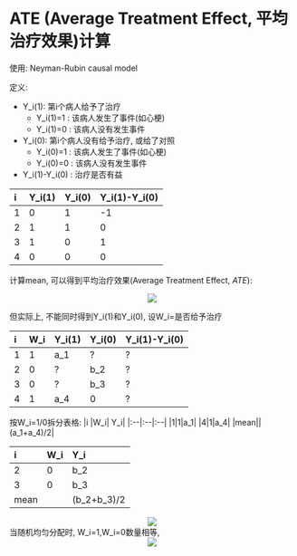 # ATE (Average Treatment Effect, 平均治疗效果)计算

使用: Neyman-Rubin causal model

定义: 

* Y_i(1): 第i个病人给予了治疗
  * Y_i(1)=1 : 该病人发生了事件(如心梗)
  * Y_i(1)=0 : 该病人没有发生事件
* Y_i(0): 第i个病人没有给予治疗, 或给了对照
  * Y_i(0)=1 : 该病人发生了事件(如心梗)
  * Y_i(0)=0 : 该病人没有发生事件
* Y_i(1)-Y_i(0) : 治疗是否有益

|i | Y_i(1)| Y_i(0)|Y_i(1)-Y_i(0)|
|:--|:--|:--|:--|
|1|0|1|-1|
|2|1|1|0|
|3|1|0|1|
|4|0|0|0|

计算mean, 可以得到平均治疗效果(Average Treatment Effect, *ATE*):

<!-- $$
E[Y_i(1)-Y_i(0)] = E[Y_i(1)] - E[Y_i(0)]
$$ --> 

<div align="center"><img src="https://render.githubusercontent.com/render/math?math=E%5BY_i(1)-Y_i(0)%5D%20%3D%20E%5BY_i(1)%5D%20-%20E%5BY_i(0)%5D"></div>

但实际上, 不能同时得到Y_i(1)和Y_i(0), 设W_i=是否给予治疗

|i |W_i| Y_i(1)| Y_i(0)|Y_i(1)-Y_i(0)|
|:--|:--|:--|:--|:--|
|1|1|a_1|?|?|
|2|0|?|b_2|?|
|3|0|?|b_3|?|
|4|1|a_4|0|?|

按W_i=1/0拆分表格:
|i |W_i| Y_i| 
|:--|:--|:--|
|1|1|a_1|
|4|1|a_4|
|mean||(a_1+a_4)/2|

|i |W_i| Y_i| 
|:--|:--|:--|
|2|0|b_2|
|3|0|b_3|
|mean||(b_2+b_3)/2|

<!-- $$
E[Y_i(1)-Y_i(0)] = E[Y_i| W_i=1] - E[Y_i|W_i=0]
$$ --> 

<div align="center"><img src="https://render.githubusercontent.com/render/math?math=E%5BY_i(1)-Y_i(0)%5D%20%3D%20E%5BY_i%7C%20W_i%3D1%5D%20-%20E%5BY_i%7CW_i%3D0%5D"></div>
当随机均匀分配时, W_i=1,W_i=0数量相等, 
<!-- $$
E[Y_i(1)-Y_i(0)] = (a_1+a_4)/2 - (b_2+b_3)/2
$$ --> 

<div align="center"><img src="https://render.githubusercontent.com/render/math?math=E%5BY_i(1)-Y_i(0)%5D%20%3D%20(a_1%2Ba_4)%2F2%20-%20(b_2%2Bb_3)%2F2"></div>
